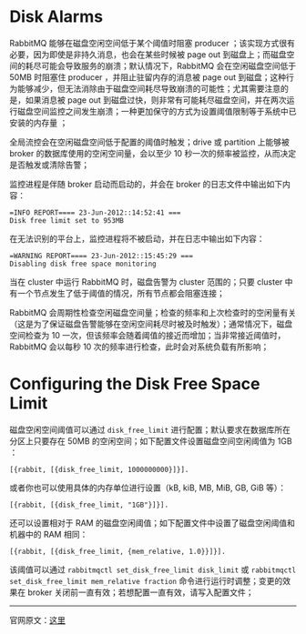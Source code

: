 

# Disk Alarms

RabbitMQ 能够在磁盘空闲空间低于某个阈值时阻塞 producer ；该实现方式很有必要，因为即使是非持久消息，也会在某些时候被 page out 到磁盘上；而磁盘空间的耗尽可能会导致服务的崩溃；默认情况下，RabbitMQ 会在空闲磁盘空间低于 50MB 时阻塞住 producer ，并阻止驻留内存的消息被 page out 到磁盘；这种行为能够减少，但无法消除由于磁盘空间耗尽导致崩溃的可能性；尤其需要注意的是，如果消息被 page out 到磁盘过快，则非常有可能耗尽磁盘空间，并在两次运行磁盘空间监控之间发生崩溃；一种更加保守的方式为设置阈值限制等于系统中已安装的内存量 ；

全局流控会在空闲磁盘空间低于配置的阈值时触发；drive 或 partition 上能够被 broker 的数据库使用的空闲空间量，会以至少 10 秒一次的频率被监控，从而决定是否触发或清除告警；

监控进程是伴随 broker 启动而启动的，并会在 broker 的日志文件中输出如下内容：

```shell
=INFO REPORT==== 23-Jun-2012::14:52:41 ===
Disk free limit set to 953MB
```

在无法识别的平台上，监控进程将不被启动，并在日志中输出如下内容：

```shell
=WARNING REPORT==== 23-Jun-2012::15:45:29 ===
Disabling disk free space monitoring
```

当在 cluster 中运行 RabbitMQ 时，磁盘告警为 cluster 范围的；只要 cluster 中有一个节点发生了低于阈值的情况，所有节点都会阻塞连接；

RabbitMQ 会周期性检查空闲磁盘空间量；检查的频率和上次检查时的空闲量有关（这是为了保证磁盘告警能够在空闲空间耗尽时被及时触发）；通常情况下，磁盘空间检查为 10 一次，但该频率会随着阈值的接近而增加；当非常接近阈值时，RabbitMQ 会以每秒 10 次的频率进行检查，此时会对系统负载有所影响；

# Configuring the Disk Free Space Limit

磁盘空闲空间阈值可以通过 `disk_free_limit` 进行配置；默认要求在数据库所在分区上只要存在 50MB 的空闲空间；如下配置文件设置磁盘空间空闲阈值为 1GB ：
```shell
[{rabbit, [{disk_free_limit, 1000000000}]}].
```

或者你也可以使用具体的内存单位进行设置（kB, kiB, MB, MiB, GB, GiB 等）：
```shell
[{rabbit, [{disk_free_limit, "1GB"}]}].
```

还可以设置相对于 RAM 的磁盘空闲阈值；如下配置文件中设置了磁盘空闲阈值和机器中的 RAM 相同：
```shell
[{rabbit, [{disk_free_limit, {mem_relative, 1.0}}]}].
```

该阈值可以通过 `rabbitmqctl set_disk_free_limit disk_limit` 或 `rabbitmqctl set_disk_free_limit mem_relative fraction` 命令进行运行时调整；变更的效果在 broker 关闭前一直有效；若想配置一直有效，请写入配置文件；


----------

官网原文：[这里](http://www.rabbitmq.com/disk-alarms.html)


